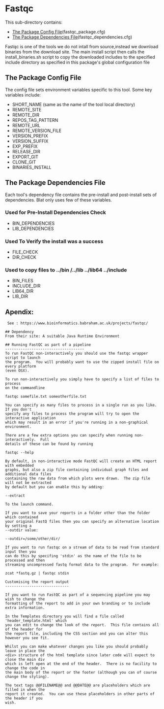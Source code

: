 # Fastqc


This sub-directory contains:
 - [The Package Config File](#the-package-config-file)(fastqc_package.cfg)
 - [The Package Dependencies File](#the-package-dependencies-file)(fastqc_dependencies.cfg)

Fastqc is one of the tools we do not intall from source,instead we download binaries from the download site.
The main install script then calls the install_binaries.sh script to copy the downloaded includes 
to the specified include directory as specified in this package's global configuration file


## The Package Config File 
The config file sets environment variables specific to this tool.
Some key variables include:

  - SHORT_NAME  (same as the name of the tool local directory)
  - REMOTE_SITE
  - REMOTE_DIR
  - REPOS_TAG_PATTERN
  - REMOTE_URL
  - REMOTE_VERSION_FILE
  - VERSION_PREFIX
  - VERSION_SUFFIX
  - EXP_PREFIX
  - RELEASE_DIR
  - EXPORT_GIT
  - CLONE_GIT
  - BINARIES_INSTALL
  
## The Package Dependencies File

Each tool's dependency file contains the pre-install and post-install sets of dependencies.
Blat only uses few of these variables.

### Used for Pre-Install Dependencies Check
  - BIN_DEPENDENCIES
  - LIB_DEPENDENCIES

### Used To Verify the install was a success
  - FILE_CHECK
  - DIR_CHECK

### Used to copy files to ../bin /../lib ../lib64 ../include 
  - BIN_FILES
  - INCLUDE_DIR
  - LIB64_DIR
  - LIB_DIR

## Apendix:
```
 See : https://www.bioinformatics.babraham.ac.uk/projects/fastqc/
 
## Dependency
From their site: A suitable Java Runtime Environment 

## Running FastQC as part of a pipeline
------------------------------------
To run FastQC non-interactively you should use the fastqc wrapper script to launch
the program.  You will probably want to use the zipped install file on every platform
(even OSX).

To run non-interactively you simply have to specify a list of files to process
on the commandline

fastqc somefile.txt someotherfile.txt

You can specify as many files to process in a single run as you like.  If you don't
specify any files to process the program will try to open the interactive application
which may result in an error if you're running in a non-graphical environment.

There are a few extra options you can specify when running non-interactively.  Full
details of these can be found by running 

fastqc --help

By default, in non-interactive mode FastQC will create an HTML report with embedded
graphs, but also a zip file containing individual graph files and additional data files
containing the raw data from which plots were drawn.  The zip file will not be extracted
by default but you can enable this by adding:

--extract

To the launch command.

If you want to save your reports in a folder other than the folder which contained
your original FastQ files then you can specify an alternative location by setting a
--outdir value:

--outdir=/some/other/dir/

If you want to run fastqc on a stream of data to be read from standard input then you
can do this by specifing 'stdin' as the name of the file to be processed and then 
streaming uncompressed fastq format data to the program.  For example:

zcat *fastq.gz | fastqc stdin

Customising the report output
-----------------------------

If you want to run FastQC as part of a sequencing pipeline you may wish to change the
formatting of the report to add in your own branding or to include extra information.

In the Templates directory you will find a file called 'header_template.html' which
you can edit to change the look of the report.  This file contains all of the header for
the report file, including the CSS section and you can alter this however you see fit.

Whilst you can make whatever changes you like you should probably leave in place the
<div> structure of the html template since later code will expect to close the main div
which is left open at the end of the header.  There is no facility to change the code in
the main body of the report or the footer (although you can of course change the styling).

The text tags @@FILENAME@@ and @@DATE@@ are placeholders which are filled in when the
report it created.  You can use these placeholders in other parts of the header if you
wish.

```
